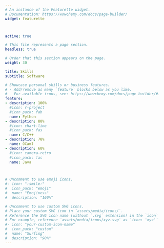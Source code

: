 ```yaml
---
# An instance of the Featurette widget.
# Documentation: https://wowchemy.com/docs/page-builder/
widget: featurette



active: true

# This file represents a page section.
headless: true

# Order that this section appears on the page.
weight: 30

title: Skills
subtitle: Software

# Showcase personal skills or business features.
# - Add/remove as many `feature` blocks below as you like.
# - For available icons, see: https://wowchemy.com/docs/page-builder/#icons
feature:
- description: 100%
  #icon: r-project
  #icon_pack: fab
  name: Python
- description: 80%
  #icon: chart-line
  #icon_pack: fas
  name: C/C++
- description: 70%
  name: OCaml
- description: 60%
  #icon: camera-retro
  #icon_pack: fas
  name: Java



# Uncomment to use emoji icons.
#- icon: ":smile:"
#  icon_pack: "emoji"
#  name: "Emojiness"
#  description: "100%"  

# Uncomment to use custom SVG icons.
# Place your custom SVG icon in `assets/media/icons/`.
# Reference the SVG icon name (without `.svg` extension) in the `icon` field.
# For example, reference `assets/media/icons/xyz.svg` as `icon: 'xyz'`
#- icon: "your-custom-icon-name"
#  icon_pack: "custom"
#  name: "Surfing"
#  description: "90%"
---
```

